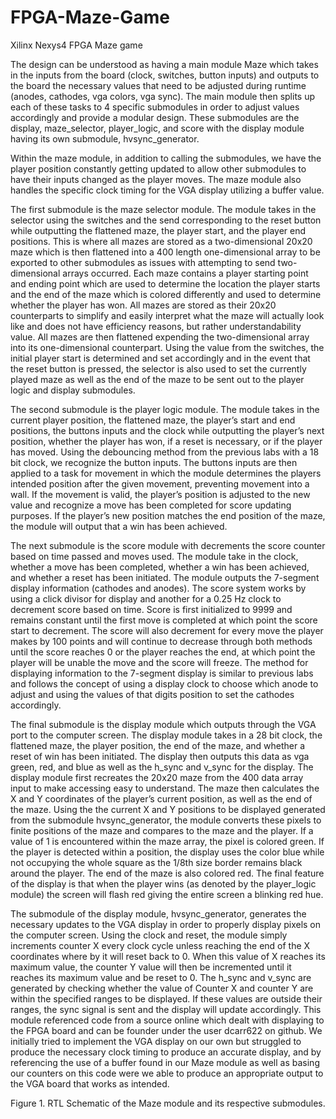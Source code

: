 # FPGA-Maze-Game
Xilinx Nexys4 FPGA Maze game

The design can be understood as having a main module Maze which takes in the inputs from the board (clock, switches, button inputs) and outputs to the board the necessary values that need to be adjusted during runtime (anodes, cathodes, vga colors, vga sync). The main module then splits up each of these tasks to 4 specific submodules in order to adjust values accordingly and provide a modular design. These submodules are the display, maze_selector, player_logic, and score with the display module having its own submodule, hvsync_generator. 

Within the maze module, in addition to calling the submodules, we have the player position constantly getting updated to allow other submodules to have their inputs changed as the player moves. The maze module also handles the specific clock timing for the VGA display utilizing a buffer value. 

The first submodule is the maze selector module. The module takes in the selector using the switches and the send corresponding to the reset button while outputting the flattened maze, the player start, and the player end positions. This is where all mazes are stored as a two-dimensional 20x20 maze which is then flattened into a 400 length one-dimensional array to be exported to other submodules as issues with attempting to send two-dimensional arrays occurred. Each maze contains a player starting point and ending point which are used to determine the location the player starts and the end of the maze which is colored differently and used to determine whether the player has won. All mazes are stored as their 20x20 counterparts to simplify and easily interpret what the maze will actually look like and does not have efficiency reasons, but rather understandability value. All mazes are then flattened expending the two-dimensional array into its one-dimensional counterpart. Using the value from the switches, the initial player start is determined and set accordingly and in the event that the reset button is pressed, the selector is also used to set the currently played maze as well as the end of the maze to be sent out to the player logic and display submodules. 

The second submodule is the player logic module. The module takes in the current player position, the flattened maze, the player’s start and end positions, the buttons inputs and the clock while outputting the player’s next position, whether the player has won, if a reset is necessary, or if the player has moved. Using the debouncing method from the previous labs with a 18 bit clock, we recognize the button inputs. The buttons inputs are then applied to a task for movement in which the module determines the players intended position after the given movement, preventing movement into a wall. If the movement is valid, the player’s position is adjusted to the new value and recognize a move has been completed for score updating purposes. If the player’s new position matches the end position of the maze, the module will output that a win has been achieved. 

The next submodule is the score module with decrements the score counter based on time passed and moves used. The module take in the clock, whether a move has been completed, whether a win has been achieved, and whether a reset has been initiated. The module outputs the 7-segment display information (cathodes and anodes). The score system works by using a click divisor for display and another for a 0.25 Hz clock to decrement score based on time. Score is first initialized to 9999 and remains constant until the first move is completed at which point the score start to decrement. The score will also decrement for every move the player makes by 100 points and will continue to decrease through both methods until the score reaches 0 or the player reaches the end, at which point the player will be unable the move and the score will freeze. The method for displaying information to the 7-segment display is similar to previous labs and follows the concept of using a display clock to choose which anode to adjust and using the values of that digits position to set the cathodes accordingly.

The final submodule is the display module which outputs through the VGA port to the computer screen. The display module takes in a 28 bit clock, the flattened maze, the player position, the end of the maze, and whether a reset of win has been initiated. The display then outputs this data as vga green, red, and blue as well as the h_sync and v_sync for the display. The display module first recreates the 20x20 maze from the 400 data array input to make accessing easy to understand. The maze then calculates the X and Y coordinates of the player’s current position, as well as the end of the maze. Using the the current X and Y positions to be displayed generated from the submodule hvsync_generator, the module converts these pixels to finite positions of the maze and compares to the maze and the player. If a value of 1 is encountered within the maze array, the pixel is colored green. If the player is detected within a position, the display uses the color blue while not occupying the whole square as the 1/8th size border remains black around the player. The end of the maze is also colored red. The final feature of the display is that when the player wins (as denoted by the player_logic module) the screen will flash red giving the entire screen a blinking red hue. 

The submodule of the display module, hvsync_generator, generates the necessary updates to the VGA display in order to properly display pixels on the computer screen. Using the clock and reset, the module simply increments counter X every clock cycle unless reaching the end of the X coordinates where by it will reset back to 0. When this value of X reaches its maximum value, the counter Y value will then be incremented until it reaches its maximum value and be reset to 0. The h_sync and v_sync are generated by checking whether the value of Counter X and counter Y are within the specified ranges to be displayed. If these values are outside their ranges, the sync signal is sent and the display will update accordingly. This module referenced code from a source online which dealt with displaying to the FPGA board and can be founder under the user dcarr622 on github. We initially tried to implement the VGA display on our own but struggled to produce the necessary clock timing to produce an accurate display, and by referencing the use of a buffer found in our Maze module as well as basing our counters on this code were we able to produce an appropriate output to the VGA board that works as intended. 

Figure 1. RTL Schematic of the Maze module and its respective submodules.
